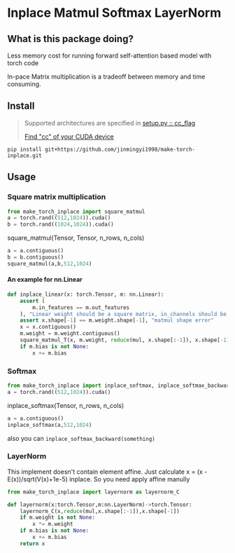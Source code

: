 # Inplace Matmul Softmax LayerNorm

## What is this package doing?

Less memory cost for running forward self-attention based model with torch code

In-pace Matrix multiplication is a tradeoff between memory and time consuming.

## Install

> Supported architectures are specified in [setup.py :: cc_flag](./setup.py#L21)
> 
> [Find "cc" of your CUDA device](https://developer.nvidia.com/cuda-gpus)

```shell
pip install git+https://github.com/jinmingyi1998/make-torch-inplace.git
```

## Usage
### Square matrix multiplication
```python
from make_torch_inplace import square_matmul
a = torch.rand((512,1024)).cuda() 
b = torch.rand((1024,1024)).cuda()
```

square_matmul(Tensor, Tensor, n_rows, n_cols)

```python
a = a.contiguous()
b = b.contiguous()
square_matmul(a,b,512,1024)
```

#### An example for nn.Linear
```python
def inplace_linear(x: torch.Tensor, m: nn.Linear):
    assert (
        m.in_features == m.out_features
    ), "Linear weight should be a square matrix, in_channels should be equal to out_channels"
    assert x.shape[-1] == m.weight.shape[-1], "matmul shape error"
    x = x.contiguous()
    m.weight = m.weight.contiguous()
    square_matmul_T(x, m.weight, reduce(mul, x.shape[:-1]), x.shape[-1])
    if m.bias is not None:
        x += m.bias
```


### Softmax
```python
from make_torch_inplace import inplace_softmax, inplace_softmax_backward
a = torch.rand((512,1024)).cuda()
```
inplace_softmax(Tensor, n_rows, n_cols)
```python
a = a.contiguous()
inplace_softmax(a,512,1024)
```
also you can `inplace_softmax_backward(something)`

### LayerNorm

This implement doesn't contain element affine. Just calculate x = (x - E(x))/sqrt(V(x)+1e-5) inplace. So you need apply affine manully
```python
from make_torch_inplace import layernorm as layernorm_C

def layernorm(x:torch.Tensor,m:nn.LayerNorm)->torch.Tensor:
    layernorm_C(x,reduce(mul,x.shape[:-1]),x.shape[-1])
    if m.weight is not None:
        x *= m.weight
    if m.bias is not None:
        x += m.bias
    return x
```
